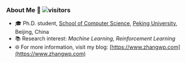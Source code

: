 ### About Me 🙌 ![visitors](https://visitor-badge.glitch.me/badge?page_id=zawnpn.zawnpn)

- 🎓 Ph.D. student, [School of Computer Science](https://cs.pku.edu.cn/), [Peking University](https://www.pku.edu.cn/), Beijing, China
- 📚 Research interest: *Machine Learning, Reinforcement Learning*
- 🌐 For more information, visit my blog: [https://www.zhangwp.com](https://www.zhangwp.com)
